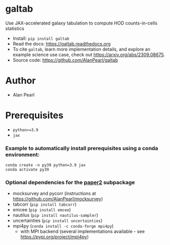 # galtab
Use JAX-accelerated galaxy tabulation to compute HOD counts-in-cells statistics

- Install: `pip install galtab`
- Read the docs: https://galtab.readthedocs.org
- To cite `galtab`, learn more implementation details, and explore an example science use case, check out https://arxiv.org/abs/2309.08675.
- Source code: https://github.com/AlanPearl/galtab

# Author
- Alan Pearl

# Prerequisites
- `python>=3.9`
- `jax`
### Example to automatically install prerequisites using a conda environment:
```
conda create -n py39 python=3.9 jax
conda activate py39 
```
<!-- conda install -c conda-forge openmpi=4.1.4=ha1ae619_100  # (no longer needed, automatically installs with mpi4py on conda-forge) -->
### Optional dependencies for the [paper2](https://github.com/AlanPearl/galtab/tree/main/galtab/paper2) subpackage
- mocksurvey and pycorr (instructions at https://github.com/AlanPearl/mocksurvey)
- tabcorr (`pip install tabcorr`)
- emcee (`pip install emcee`)
- nautilus (`pip install nautilus-sampler`)
- uncertainties (`pip install uncertainties`)
- mpi4py (`conda install -c conda-forge mpi4py`)
  - with MPI backend (several implementations available - see https://pypi.org/project/mpi4py)
